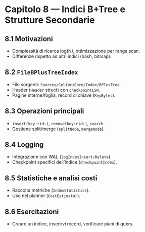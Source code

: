 # Capitolo 8 — Indici B+Tree e Strutture Secondarie

## 8.1 Motivazioni
- Complessità di ricerca log(N), ottimizzazione per range scan.
- Differenze rispetto ad altri indici (hash, bitmap).

## 8.2 `FileBPlusTreeIndex`
- File sorgenti: `Sources/ColibriCore/Index/BPlusTree`.
- Header (`Header` struct) con `checkpointLSN`.
- Pagine interne/foglia, record di chiave (`KeyBytes`).

## 8.3 Operazioni principali
- `insert(key:rid:)`, `remove(key:rid:)`, `search`.
- Gestione split/merge (`splitNode`, `mergeNode`).

## 8.4 Logging
- Integrazione con WAL (`logIndexInsert/Delete`).
- Checkpoint specifici dell’indice (`checkpointIndex`).

## 8.5 Statistiche e analisi costi
- Raccolta metriche (`IndexStatistics`).
- Uso nel planner (`CostEstimator`).

## 8.6 Esercitazioni
- Creare un indice, inserirvi record, verificare piani di query.
